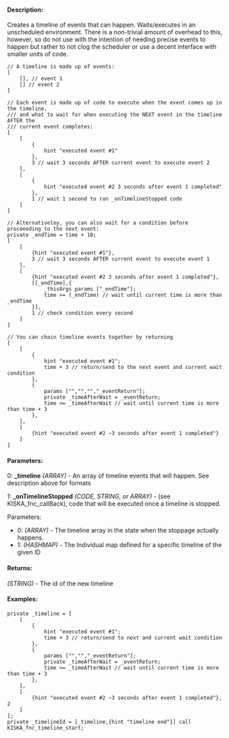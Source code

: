 #### Description:
Creates a timeline of events that can happen. Waits/executes in an unscheduled environment. There is a non-trivial amount of overhead to this, however, so do not use with the intention of needing precise events to happen but rather to not clog the scheduler or use a decent interface with smaller units of code. 
```sqf
// A timeline is made up of events:
[
    [], // event 1
    [] // event 2
]
```
 
```sqf
// Each event is made up of code to execute when the event comes up in the timeline,
/// and what to wait for when executing the NEXT event in the timeline AFTER the 
/// current event completes:
[
    [
        {
            hint "executed event #1"
        },
        3 // wait 3 seconds AFTER current event to execute event 2
    ],
    [
        {
            hint "executed event #2 3 seconds after event 1 completed"
        },
        1 // wait 1 second to run _onTimelineStopped code
    ]
]
```
 
```sqf
// Alternativeley, you can also wait for a condition before proceeeding to the next event:
private _endTime = time + 10;
[
    [
        {hint "executed event #1"},
        3 // wait 3 seconds AFTER current event to execute event 1
    ],
    [
        {hint "executed event #2 3 seconds after event 1 completed"},
        [[_endTime],{
            _thisArgs params ["_endTime"];
            time >= (_endTime) // wait until current time is more than _endTime
        }],
        1 // check condition every second
    ]
]
```
 
```sqf
// You can chain timeline events together by returning
[
    [
        {
            hint "executed event #1";
            time + 3 // return/send to the next event and current wait condition
        },
        {
            params ["","","","_eventReturn"];
            private _timeAfterWait = _eventReturn;
            time >= _timeAfterWait // wait until current time is more than time + 3
        },
    ],
    [
        {hint "executed event #2 ~3 seconds after event 1 completed"}
    ]
]
```

#### Parameters:
0: **_timeline** *(ARRAY)* - An array of timeline events that will happen. See description above for formats

1: **_onTimelineStopped** *(CODE, STRING, or ARRAY)* - (see KISKA_fnc_callBack),code that will be executed once a timeline is stopped. 
    Parameters:- 0: *(ARRAY)* - The timeline array in the state when the stoppage actually happens.- 1: *(HASHMAP)* - The Individual map defined for a specific timeline of the given ID

#### Returns:
*(STRING)* - The id of the new timeline

#### Examples:
```sqf
private _timeline = [
    [
        {
            hint "executed event #1";
            time + 3 // return/send to next and current wait condition
        },
        {
            params ["","","_eventReturn"];
            private _timeAfterWait = _eventReturn;
            time >= _timeAfterWait // wait until current time is more than time + 3
        },
    ],
    [
        {hint "executed event #2 ~3 seconds after event 1 completed"}, 2
    ]
];
private _timelineId = [_timeline,{hint "timeline end"}] call KISKA_fnc_timeline_start;
```

